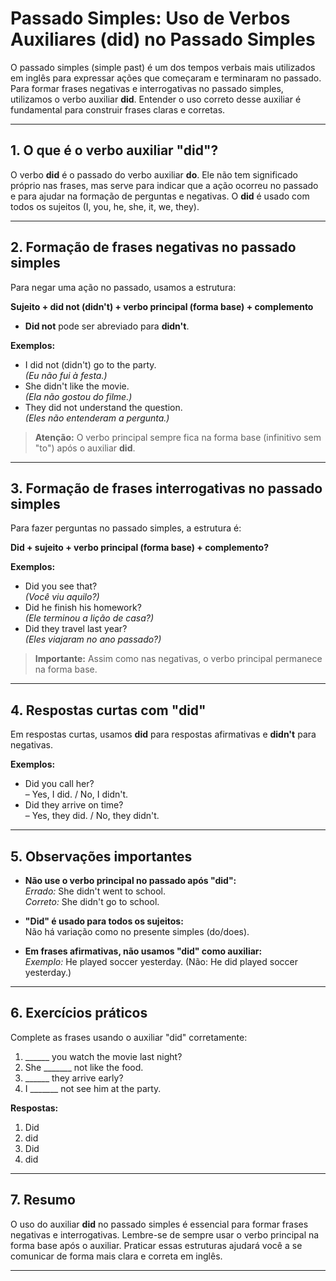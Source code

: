 
# Passado Simples: Uso de Verbos Auxiliares (did) no Passado Simples

O passado simples (simple past) é um dos tempos verbais mais utilizados em inglês para expressar ações que começaram e terminaram no passado. Para formar frases negativas e interrogativas no passado simples, utilizamos o verbo auxiliar **did**. Entender o uso correto desse auxiliar é fundamental para construir frases claras e corretas.

---

## 1. O que é o verbo auxiliar "did"?

O verbo **did** é o passado do verbo auxiliar **do**. Ele não tem significado próprio nas frases, mas serve para indicar que a ação ocorreu no passado e para ajudar na formação de perguntas e negativas. O **did** é usado com todos os sujeitos (I, you, he, she, it, we, they).

---

## 2. Formação de frases negativas no passado simples

Para negar uma ação no passado, usamos a estrutura:

**Sujeito + did not (didn't) + verbo principal (forma base) + complemento**

- **Did not** pode ser abreviado para **didn't**.

**Exemplos:**
- I did not (didn't) go to the party.  
  *(Eu não fui à festa.)*
- She didn't like the movie.  
  *(Ela não gostou do filme.)*
- They did not understand the question.  
  *(Eles não entenderam a pergunta.)*

> **Atenção:** O verbo principal sempre fica na forma base (infinitivo sem "to") após o auxiliar **did**.

---

## 3. Formação de frases interrogativas no passado simples

Para fazer perguntas no passado simples, a estrutura é:

**Did + sujeito + verbo principal (forma base) + complemento?**

**Exemplos:**
- Did you see that?  
  *(Você viu aquilo?)*
- Did he finish his homework?  
  *(Ele terminou a lição de casa?)*
- Did they travel last year?  
  *(Eles viajaram no ano passado?)*

> **Importante:** Assim como nas negativas, o verbo principal permanece na forma base.

---

## 4. Respostas curtas com "did"

Em respostas curtas, usamos **did** para respostas afirmativas e **didn't** para negativas.

**Exemplos:**
- Did you call her?  
  – Yes, I did. / No, I didn't.
- Did they arrive on time?  
  – Yes, they did. / No, they didn't.

---

## 5. Observações importantes

- **Não use o verbo principal no passado após "did":**  
  *Errado:* She didn't went to school.  
  *Correto:* She didn't go to school.

- **"Did" é usado para todos os sujeitos:**  
  Não há variação como no presente simples (do/does).

- **Em frases afirmativas, não usamos "did" como auxiliar:**  
  *Exemplo:* He played soccer yesterday. (Não: He did played soccer yesterday.)

---

## 6. Exercícios práticos

Complete as frases usando o auxiliar "did" corretamente:

1. ______ you watch the movie last night?
2. She _______ not like the food.
3. ______ they arrive early?
4. I _______ not see him at the party.

**Respostas:**
1. Did
2. did
3. Did
4. did

---

## 7. Resumo

O uso do auxiliar **did** no passado simples é essencial para formar frases negativas e interrogativas. Lembre-se de sempre usar o verbo principal na forma base após o auxiliar. Praticar essas estruturas ajudará você a se comunicar de forma mais clara e correta em inglês.

---
```